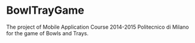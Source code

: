 BowlTrayGame
============

The project of Mobile Application Course 2014-2015 Politecnico di Milano for the game of Bowls and Trays.
